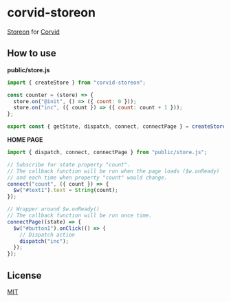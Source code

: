 # corvid-storeon

[Storeon](https://github.com/storeon/storeon) for [Corvid](https://www.wix.com/corvid)

## How to use

**public/store.js**
```js
import { createStore } from "corvid-storeon";

const counter = (store) => {
  store.on("@init", () => ({ count: 0 }));
  store.on("inc", ({ count }) => ({ count: count + 1 }));
};

export const { getState, dispatch, connect, connectPage } = createStore([counter]);
```

**HOME PAGE**
```js
import { dispatch, connect, connectPage } from "public/store.js";

// Subscribe for state property "count".
// The callback function will be run when the page loads ($w.onReady)
// and each time when property "count" would change.
connect("count", ({ count }) => {
  $w("#text1").text = String(count);
});

// Wrapper around $w.onReady()
// The callback function will be run once time.
connectPage((state) => {
  $w("#button1").onClick(() => {
    // Dispatch action
    dispatch("inc");
  });
});
```

## License
[MIT](./LICENSE)
